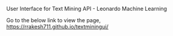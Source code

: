 User Interface for Text Mining API - Leonardo Machine Learning

Go to the below link to view the page,
https://rrakesh711.github.io/textminingui/
